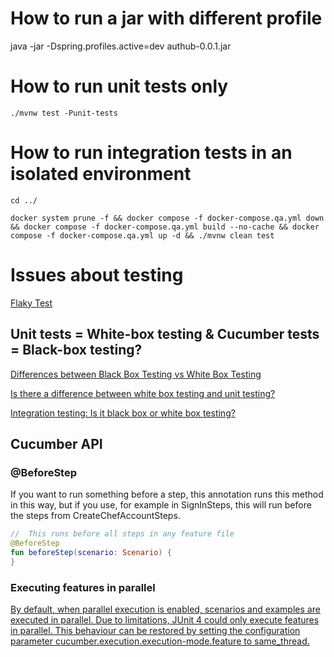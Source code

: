 # How to run a jar with different profile

java -jar -Dspring.profiles.active=dev authub-0.0.1.jar

# How to run unit tests only

``./mvnw test -Punit-tests``

# How to run integration tests in an isolated environment

``cd ../``

``docker system prune -f && docker compose -f docker-compose.qa.yml down && docker compose -f docker-compose.qa.yml build --no-cache && docker compose -f docker-compose.qa.yml up -d && ./mvnw clean test``

# Issues about testing

[Flaky Test](https://www.jetbrains.com/teamcity/ci-cd-guide/concepts/flaky-tests/)

## Unit tests = White-box testing & Cucumber tests = Black-box testing?

[Differences between Black Box Testing vs White Box Testing](https://www.geeksforgeeks.org/differences-between-black-box-testing-vs-white-box-testing/)

[Is there a difference between white box testing and unit testing?](https://www.onpathtesting.com/blog/difference-between-white-box-testing-and-unit-testing)

[Integration testing: Is it black box or white box testing?](https://www.techtarget.com/searchsoftwarequality/answer/Integration-testing-Is-it-black-box-or-white-box-testing#:~:text=Integration%20testing%20can%20be%20either,the%20system%20they%20are%20testing.)

## Cucumber API

### @BeforeStep

If you want to run something before a step, this annotation runs this method in this way, but if you use, for
example in SignInSteps, this will run before the steps from CreateChefAccountSteps.

```kotlin
//  This runs before all steps in any feature file
@BeforeStep
fun beforeStep(scenario: Scenario) {
}
```

### Executing features in parallel

[By default, when parallel execution is enabled, scenarios and examples are executed in parallel. Due to limitations,
JUnit 4 could only execute features in parallel. This behaviour can be restored by setting the configuration parameter
cucumber.execution.execution-mode.feature to same_thread.](https://github.com/cucumber/cucumber-jvm/tree/main/cucumber-junit-platform-engine#executing-features-in-parallel)